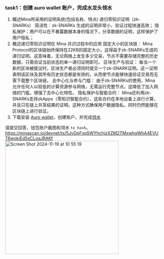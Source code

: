 
### task1：创建 auro wallet 账户，完成水龙头领水

1. 概述Mina所采用的证明系统(包括名称、特点)
   递归零知识证明（zk-SNARKs）
   简洁性：zk-SNARKs 生成的证明非常小，验证过程快速高效；
   隐私保护：用户可以在不暴露数据本身的情况下，分享数据的证明，这样保护了用户隐私；
2. 概述递归零知识证明在 Mina 共识过程中的应用
   固定大小的区块链：
    Mina Protocol的区块链始终保持在22KB的固定大小，这得益于zk-SNARKs生成的递归证明。这意味着，无论网络上发生多少交易，节点不需要存储完整的历史数据，只需验证当前状态的单一递归证明即可。
   区块生产与验证：
    每当一个新的区块被提议时，区块生产者必须同时提交一个zk-SNARK证明。这一证明表明该区块及其所有历史状态都是有效的，从而使节点能够快速验证交易而无需下载整个区块链。
   去中心化与参与门槛：
    由于zk-SNARKs的使用，Mina允许任何人以较低的计算资源参与网络，无需运行完整节点。这降低了加入网络的门槛，增强了去中心化特性。
   隐私保护与智能合约：
    Mina还利用zk-SNARKs支持zkApps（零知识智能合约），这些合约在本地设备上进行计算，并且只在链上共享结果的证明。这种方式确保用户数据隐私，同时仍然能够在区块链上进行验证。
3. 下载安装 [Auro wallet](https://www.aurowallet.com/download/)，创建账户，并完成[领水](https://faucet.minaprotocol.com/)

请提交回答，钱包账户截图和领水 `tx hash`。
https://minascan.io/devnet/tx/5JvDpFxqSWYhchjzXZM2TMxwhqWhA4EVUT6wokjEd5xCLosJRAKf
<img width="370" alt="Screen Shot 2024-11-19 at 10 55 19" src="https://github.com/user-attachments/assets/0e4eb4c5-1d11-4498-9b94-91738e319329">



